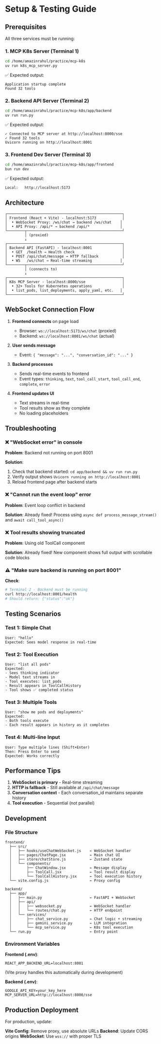 # Setup & Testing Guide

## Prerequisites

All three services must be running:

### 1. MCP K8s Server (Terminal 1)
```bash
cd /home/amazinrahul/practice/mcp-k8s
uv run k8s_mcp_server.py
```

✅ Expected output:
```
Application startup complete
Found 32 tools
```

### 2. Backend API Server (Terminal 2)
```bash
cd /home/amazinrahul/practice/mcp-k8s/app/backend
uv run run.py
```

✅ Expected output:
```
✓ Connected to MCP server at http://localhost:8000/sse
✓ Found 32 tools
Uvicorn running on http://localhost:8001
```

### 3. Frontend Dev Server (Terminal 3)
```bash
cd /home/amazinrahul/practice/mcp-k8s/app/frontend
bun run dev
```

✅ Expected output:
```
Local:   http://localhost:5173
```

## Architecture

```
┌─────────────────────────────────────────────────────┐
│ Frontend (React + Vite) - localhost:5173            │
│  • WebSocket Proxy: /ws/chat → backend /ws/chat    │
│  • API Proxy: /api/* → backend /api/*              │
└────────┬────────────────────────────────────────────┘
         │ (proxied)
         ↓
┌─────────────────────────────────────────────────────┐
│ Backend API (FastAPI) - localhost:8001              │
│  • GET  /health → Health check                      │
│  • POST /api/chat/message → HTTP fallback           │
│  • WS   /ws/chat → Real-time streaming             │
└────────┬────────────────────────────────────────────┘
         │ (connects to)
         ↓
┌─────────────────────────────────────────────────────┐
│ K8s MCP Server - localhost:8000/sse                 │
│  • 32+ Tools for Kubernetes operations              │
│  • list_pods, list_deployments, apply_yaml, etc.   │
└─────────────────────────────────────────────────────┘
```

## WebSocket Connection Flow

1. **Frontend connects** on page load
   - Browser: `ws://localhost:5173/ws/chat` (proxied)
   - Backend: `ws://localhost:8001/ws/chat` (actual)

2. **User sends message**
   - Event: `{ "message": "...", "conversation_id": "..." }`

3. **Backend processes**
   - Sends real-time events to frontend
   - Event types: `thinking`, `text`, `tool_call_start`, `tool_call_end`, `complete`, `error`

4. **Frontend updates UI**
   - Text streams in real-time
   - Tool results show as they complete
   - No loading placeholders

## Troubleshooting

### ❌ "WebSocket error" in console

**Problem**: Backend not running on port 8001

**Solution**: 
1. Check that backend started: `cd app/backend && uv run run.py`
2. Verify output shows `Uvicorn running on http://localhost:8001`
3. Reload frontend page after backend starts

### ❌ "Cannot run the event loop" error

**Problem**: Event loop conflict in backend

**Solution**: Already fixed! Process using `async def process_message_stream()` and `await call_tool_async()`

### ❌ Tool results showing truncated

**Problem**: Using old ToolCall component

**Solution**: Already fixed! New component shows full output with scrollable code blocks

### ⚠️  "Make sure backend is running on port 8001"

**Check**:
```bash
# Terminal 2 - Backend must be running
curl http://localhost:8001/health
# Should return: {"status":"ok"}
```

## Testing Scenarios

### Test 1: Simple Chat
```
User: "hello"
Expected: Sees model response in real-time
```

### Test 2: Tool Execution  
```
User: "list all pods"
Expected:
- Sees thinking indicator
- Model text streams in
- Tool executes: list_pods
- Result appears in ToolCallHistory
- Tool shows ✅ completed status
```

### Test 3: Multiple Tools
```
User: "show me pods and deployments"
Expected:
- Both tools execute
- Each result appears in history as it completes
```

### Test 4: Multi-line Input
```
User: Type multiple lines (Shift+Enter)
Then: Press Enter to send
Expected: Works correctly
```

## Performance Tips

1. **WebSocket is primary** - Real-time streaming
2. **HTTP is fallback** - Still available at `/api/chat/message`
3. **Conversation context** - Each conversation_id maintains separate history
4. **Tool execution** - Sequential (not parallel)

## Development

### File Structure
```
frontend/
  ├── src/
  │   ├── hooks/useChatWebSocket.js    ← WebSocket handler
  │   ├── pages/ChatPage.jsx           ← Main chat UI
  │   ├── store/chatStore.js           ← Zustand state
  │   └── components/
  │       ├── ChatWindow.jsx           ← Message display
  │       ├── ToolCall.jsx             ← Tool result display
  │       └── ToolCallHistory.jsx      ← Tool execution history
  └── vite.config.js                   ← Proxy config

backend/
  ├── app/
  │   ├── main.py                      ← FastAPI + WebSocket
  │   ├── api/
  │   │   ├── websocket.py             ← WebSocket handler
  │   │   └── routes/chat.py           ← HTTP endpoint
  │   └── services/
  │       ├── chat_service.py          ← Chat logic + streaming
  │       ├── gemini_service.py        ← LLM integration
  │       └── mcp_service.py           ← K8s tool execution
  └── run.py                           ← Entry point
```

### Environment Variables

**Frontend (.env)**:
```
REACT_APP_BACKEND_URL=localhost:8001
```

(Vite proxy handles this automatically during development)

**Backend (.env)**:
```
GOOGLE_API_KEY=your_key_here
MCP_SERVER_URL=http://localhost:8000/sse
```

## Production Deployment

For production, update:

**Vite Config**: Remove proxy, use absolute URLs
**Backend**: Update CORS origins
**WebSocket**: Use `wss://` with proper TLS
